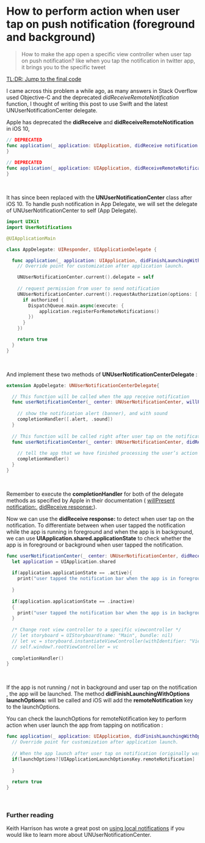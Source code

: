 # How to perform action when user tap on push notification (foreground and background)



> How to make the app open a specific view controller when user tap on push notification? like when you tap the notification in twitter app, it brings you to the specific tweet



[TL;DR: Jump to the final code](#answer) 



I came across this problem a while ago, as many answers in Stack Overflow used Objective-C and the deprecated *didReceiveRemoteNotification* function, I thought of writing this post to use Swift and the latest UNUserNotificationCenter delegate.



Apple has deprecated the **didReceive** and **didReceiveRemoteNotification** in iOS 10,

```swift
// DEPRECATED
func application(_ application: UIApplication, didReceive notification: UILocalNotification) {
}
    
// DEPRECATED
func application(_ application: UIApplication, didReceiveRemoteNotification userInfo: [AnyHashable : Any]) {
}
```

<br>



It has since been replaced with the **UNUserNotificationCenter** class after iOS 10. To handle push notification in App Delegate, we will set the delegate of UNUserNotificationCenter to self (App Delegate).

```swift
import UIKit
import UserNotifications

@UIApplicationMain

class AppDelegate: UIResponder, UIApplicationDelegate {

  func application(_ application: UIApplication, didFinishLaunchingWithOptions launchOptions: [UIApplicationLaunchOptionsKey: Any]?) -> Bool {
    // Override point for customization after application launch.

    UNUserNotificationCenter.current().delegate = self
    
    // request permission from user to send notification
    UNUserNotificationCenter.current().requestAuthorization(options: [.alert, .badge, .sound], completionHandler: { authorized, error in
      if authorized {
        DispatchQueue.main.async(execute: {
            application.registerForRemoteNotifications()
        })
      }
    })

    return true
  }
}                    
```

<br>



And implement these two methods of **UNUserNotificationCenterDelegate** : 

```swift
extension AppDelegate: UNUserNotificationCenterDelegate{

  // This function will be called when the app receive notification
  func userNotificationCenter(_ center: UNUserNotificationCenter, willPresent notification: UNNotification, withCompletionHandler completionHandler: @escaping (UNNotificationPresentationOptions) -> Void) {
      
    // show the notification alert (banner), and with sound
    completionHandler([.alert, .sound])
  }
    
  // This function will be called right after user tap on the notification
  func userNotificationCenter(_ center: UNUserNotificationCenter, didReceive response: UNNotificationResponse, withCompletionHandler completionHandler: @escaping () -> Void) {
      
    // tell the app that we have finished processing the user’s action / response
    completionHandler()
  }
}
```

<br>



Remember to execute the **completionHandler** for both of the delegate methods as specified by Apple in their documentation ( [willPresent notification:](https://developer.apple.com/documentation/usernotifications/unusernotificationcenterdelegate/1649518-usernotificationcenter), [didReceive response:](https://developer.apple.com/documentation/usernotifications/unusernotificationcenterdelegate/1649501-usernotificationcenter)).



Now we can use the **didReceive response:** to detect when user tap on the notification. To differentiate between when user tapped the notification while the app is running in foreground and when the app is in background, we can use **UIApplication.shared.applicationState** to check whether the app is in foreground or background when user tapped the notification.



<span id="answer"></span>

```swift
func userNotificationCenter(_ center: UNUserNotificationCenter, didReceive response: UNNotificationResponse, withCompletionHandler completionHandler: @escaping () -> Void) {
  let application = UIApplication.shared
  
  if(application.applicationState == .active){
    print("user tapped the notification bar when the app is in foreground")
    
  }
  
  if(application.applicationState == .inactive)
  {
    print("user tapped the notification bar when the app is in background")
  }
  
  /* Change root view controller to a specific viewcontroller */
  // let storyboard = UIStoryboard(name: "Main", bundle: nil)
  // let vc = storyboard.instantiateViewController(withIdentifier: "ViewControllerStoryboardID") as? ViewController
  // self.window?.rootViewController = vc
  
  completionHandler()
}
```

<br>



If the app is not running / not in background and user tap on the notification , the app will be launched. The method **didFinishLaunchingWithOptions launchOptions:** will be called and iOS will add the **remoteNotification** key to the launchOptions.



You can check the launchOptions for remoteNotification key to perform action when user launch the app from tapping on notification : 

```swift
func application(_ application: UIApplication, didFinishLaunchingWithOptions launchOptions: [UIApplicationLaunchOptionsKey: Any]?) -> Bool {
  // Override point for customization after application launch.
  
  // When the app launch after user tap on notification (originally was not running / not in background)
  if(launchOptions?[UIApplicationLaunchOptionsKey.remoteNotification] != nil){
      
  }
  
  return true
}
```

<br>





### Further reading

Keith Harrison has wrote a great post on [using local notifications](https://useyourloaf.com/blog/local-notifications-with-ios-10/) if you would like to learn more about UNUserNotificationCenter.







